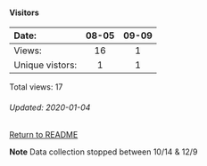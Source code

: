 #### Visitors
Date:   |         08-05   |  09-09
|:---   |:---:    |:---:
Views:  |         16      |  1
Unique  vistors:  |       1  |      1

Total views: 17
###### Updated: 2020-01-04

[Return to README](https://github.com/BradleyA/dmonitor#traffic)

**Note**  Data collection stopped between 10/14 & 12/9
